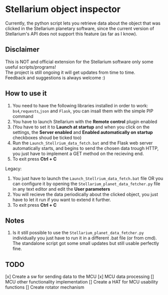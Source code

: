 # Stellarium object inspector

Currently, the python script lets you retrieve data about the object that was clicked in the Stellarium planetary software, since the current version of Stellarium's API does not support this feature (as far as I know). 

## Disclaimer
This is NOT and official extension for the Stellarium software only some useful scripts/programs!
<br/>The project is still ongoing it will get updates from time to time.
<br/>Feedback and suggestions is always welcome :)

## How to use it
1. You need to have the following libraries installed in order to work: `bs4`,`requests`,`json` and `Flask`, you can insall them with the simple PIP command
2. You have to launch Stellarium with the **Remote control** plugin enabled
3. (You have to set it to **Launch at startup** and when you click on the settings, the **Server enabled** and **Enabled automatically on startup** checkboxes shoud be ticked too)
4. Run the `Launch_Stellrium_data_fetch.bat` and the Flask web server automatically starts, and begins to send the chosen data trough HTTP, you just have to implement a GET method on the recieving end.
5. To exit press **Ctrl + C**

Legacy:
1. You just have to launch the `Launch_Stellrium_data_fetch.bat` file OR you can configure it by opening the `Stellarium_planet_data_fetcher.py` file in any text editor and edit the **User parameters**
2. You will recieve the data periodically about the clicked object, you just have to let it run if you want to extend it further.
3. To exit press **Ctrl + C**

## Notes
1. Is it still possible to use the `Stellarium_planet_data_fetcher.py` individually you just have to run it in a different .bat file (or from cmd). The standalone script got some small updates but still usable perfectly fine.

## TODO
[x] Create a sw for sending data to the MCU
[x] MCU data processing
[] MCU other functionality implementation
[] Create a HAT for MCU usability functions
[] Create rotator mechanism

